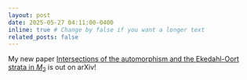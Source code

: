 ```yaml
---
layout: post
date: 2025-05-27 04:11:00-0400
inline: true # Change by false if you want a longer text
related_posts: false
---
```


My new paper <a  href="https://arxiv.org/abs/2507.07278">Intersections of the automorphism and the Ekedahl-Oort strata in $M_2$</a> is out on arXiv!
